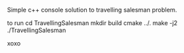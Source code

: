 Simple c++ console solution to travelling salesman problem.

to run
cd TravellingSalesman
mkdir build
cmake ../.
make -j2
./TravellingSalesman

xoxo